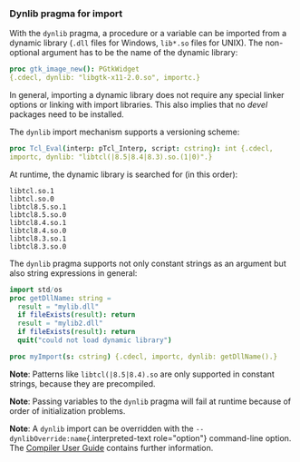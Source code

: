 ### Dynlib pragma for import

With the `dynlib` pragma, a procedure or a variable can be imported from
a dynamic library (`.dll` files for Windows, `lib*.so` files for UNIX).
The non-optional argument has to be the name of the dynamic library:

``` Nim
proc gtk_image_new(): PGtkWidget
{.cdecl, dynlib: "libgtk-x11-2.0.so", importc.}
```

In general, importing a dynamic library does not require any special
linker options or linking with import libraries. This also implies that
no *devel* packages need to be installed.

The `dynlib` import mechanism supports a versioning scheme:

``` nim
proc Tcl_Eval(interp: pTcl_Interp, script: cstring): int {.cdecl,
importc, dynlib: "libtcl(|8.5|8.4|8.3).so.(1|0)".}
```

At runtime, the dynamic library is searched for (in this order):

    libtcl.so.1
    libtcl.so.0
    libtcl8.5.so.1
    libtcl8.5.so.0
    libtcl8.4.so.1
    libtcl8.4.so.0
    libtcl8.3.so.1
    libtcl8.3.so.0

The `dynlib` pragma supports not only constant strings as an argument
but also string expressions in general:

``` nim
import std/os
proc getDllName: string =
  result = "mylib.dll"
  if fileExists(result): return
  result = "mylib2.dll"
  if fileExists(result): return
  quit("could not load dynamic library")

proc myImport(s: cstring) {.cdecl, importc, dynlib: getDllName().}
```

**Note**: Patterns like `libtcl(|8.5|8.4).so` are only supported in
constant strings, because they are precompiled.

**Note**: Passing variables to the `dynlib` pragma will fail at runtime
because of order of initialization problems.

**Note**: A `dynlib` import can be overridden with the
`--dynlibOverride:name`{.interpreted-text role="option"} command-line
option. The [Compiler User Guide](nimc.html) contains further
information.

